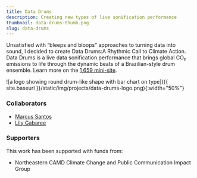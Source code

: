 ```yaml
---
title: Data Drums
description: Creating new types of live sonification performance
thumbnail: data-drums-thumb.png
slug: data-drums
---
```


Unsatisfied with “bleeps and bloops” approaches to turning data into sound, I decided to create Data Drums:A Rhythmic Call to Climate Action. Data Drums is a live data sonification performance that brings global CO₂ emissions to life through the dynamic beats of a Brazilian-style drum ensemble.  Learn more on the [1,659 mini-site](/data-drums).

![a logo showing round drum-like shape with bar chart on type]({{ site.baseurl }}/static/img/projects/data-drums-logo.png){:width="50%"}


### Collaborators

* [Marcus Santos](https://www.marcussantos.com)
* [Lily Gabaree](https://www.lilygabaree.com)

### Supporters

This work has been supported with funds from:
* Northeastern CAMD Climate Change and Public Communication Impact Group
